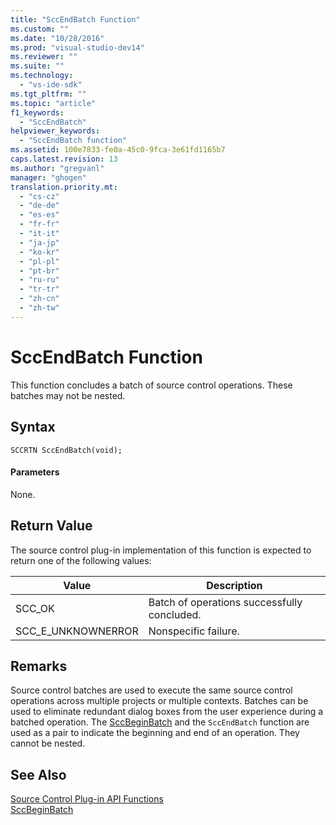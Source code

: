 ```yaml
---
title: "SccEndBatch Function"
ms.custom: ""
ms.date: "10/28/2016"
ms.prod: "visual-studio-dev14"
ms.reviewer: ""
ms.suite: ""
ms.technology: 
  - "vs-ide-sdk"
ms.tgt_pltfrm: ""
ms.topic: "article"
f1_keywords: 
  - "SccEndBatch"
helpviewer_keywords: 
  - "SccEndBatch function"
ms.assetid: 100e7833-fe0a-45c0-9fca-3e61fd1165b7
caps.latest.revision: 13
ms.author: "gregvanl"
manager: "ghogen"
translation.priority.mt: 
  - "cs-cz"
  - "de-de"
  - "es-es"
  - "fr-fr"
  - "it-it"
  - "ja-jp"
  - "ko-kr"
  - "pl-pl"
  - "pt-br"
  - "ru-ru"
  - "tr-tr"
  - "zh-cn"
  - "zh-tw"
---
```

# SccEndBatch Function
This function concludes a batch of source control operations. These batches may not be nested.  
  
## Syntax  
  
```cpp#  
SCCRTN SccEndBatch(void);  
```  
  
#### Parameters  
 None.  
  
## Return Value  
 The source control plug-in implementation of this function is expected to return one of the following values:  
  
|Value|Description|  
|-----------|-----------------|  
|SCC_OK|Batch of operations successfully concluded.|  
|SCC_E_UNKNOWNERROR|Nonspecific failure.|  
  
## Remarks  
 Source control batches are used to execute the same source control operations across multiple projects or multiple contexts. Batches can be used to eliminate redundant dialog boxes from the user experience during a batched operation. The [SccBeginBatch](../extensibility/sccbeginbatch-function.md) and the `SccEndBatch` function are used as a pair to indicate the beginning and end of an operation. They cannot be nested.  
  
## See Also  
 [Source Control Plug-in API Functions](../extensibility/source-control-plug-in-api-functions.md)   
 [SccBeginBatch](../extensibility/sccbeginbatch-function.md)